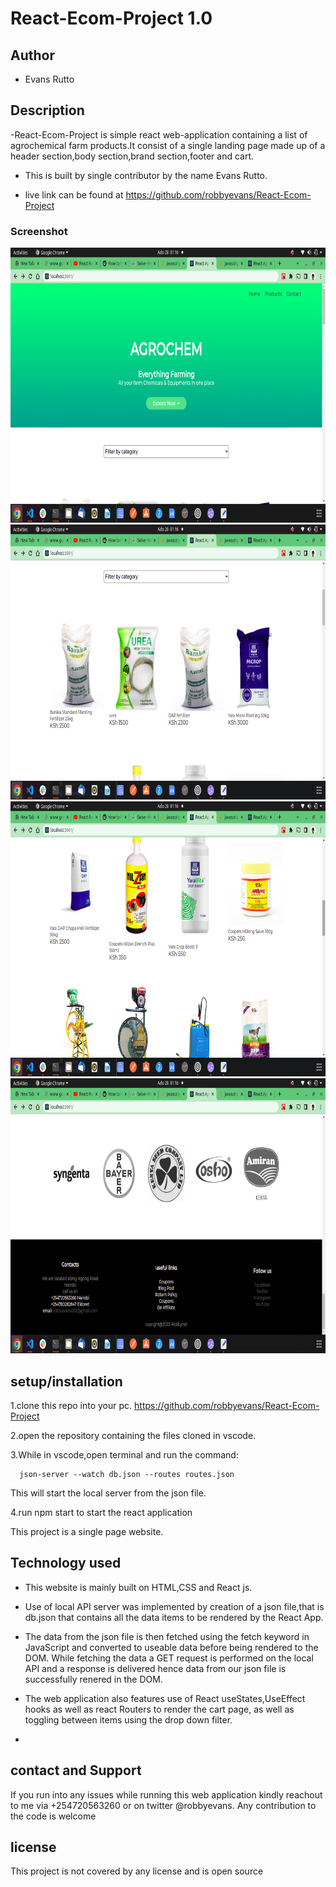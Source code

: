 # React-Ecom-Project 1.0

## Author

- Evans Rutto

## Description

-React-Ecom-Project is simple react web-application containing a list of agrochemical farm products.It consist of a single landing page made up of a header section,body section,brand section,footer and cart.

- This is built by single contributor by the name Evans Rutto.

- live link can be found at
  https://github.com/robbyevans/React-Ecom-Project

### Screenshot

<img src="./public/images/Screenshot from 2022-07-28 01-16-13.png" width="900px" height="440px">
<img src="./public/images/Screenshot from 2022-07-28 01-16-24.png" width="900px" height="440px">
<img src="./public/images/Screenshot from 2022-07-28 01-16-37.png" width="900px" height="440px">
<img src="./public/images/Screenshot from 2022-07-28 01-16-47.png" width="900px" height="440px">

## setup/installation

1.clone this repo into your pc.
https://github.com/robbyevans/React-Ecom-Project

2.open the repository containing the files cloned in vscode.

3.While in vscode,open terminal and run the command:

      json-server --watch db.json --routes routes.json

This will start the local server from the json file.

4.run npm start to start the react application

This project is a single page website.

## Technology used

- This website is mainly built on HTML,CSS and React js.

- Use of local API server was implemented by creation of a json file,that is db.json that contains all the data items to be rendered by the React App.

- The data from the json file is then fetched using the fetch keyword in JavaScript and converted to useable data before being rendered to the DOM.
  While fetching the data a GET request is performed on the local API and a response is delivered hence data from our json file is successfully renered in the DOM.
- The web application also features use of React useStates,UseEffect hooks as well as react Routers to render the cart page, as well as toggling between items using the drop down filter.
-

## contact and Support

If you run into any issues while running this web application kindly reachout to me via +254720563260 or on twitter @robbyevans.
Any contribution to the code is welcome

## license

This project is not covered by any license and is open source
